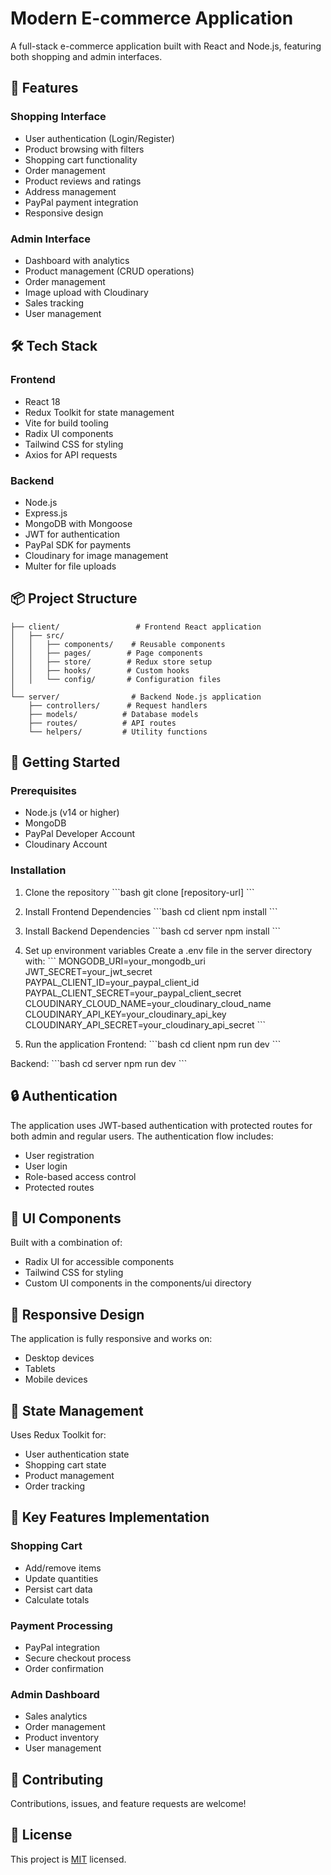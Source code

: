 # Modern E-commerce Application

A full-stack e-commerce application built with React and Node.js, featuring both shopping and admin interfaces.

## 🚀 Features

### Shopping Interface

- User authentication (Login/Register)
- Product browsing with filters
- Shopping cart functionality
- Order management
- Product reviews and ratings
- Address management
- PayPal payment integration
- Responsive design

### Admin Interface

- Dashboard with analytics
- Product management (CRUD operations)
- Order management
- Image upload with Cloudinary
- Sales tracking
- User management

## 🛠 Tech Stack

### Frontend

- React 18
- Redux Toolkit for state management
- Vite for build tooling
- Radix UI components
- Tailwind CSS for styling
- Axios for API requests

### Backend

- Node.js
- Express.js
- MongoDB with Mongoose
- JWT for authentication
- PayPal SDK for payments
- Cloudinary for image management
- Multer for file uploads

## 📦 Project Structure

```
├── client/                 # Frontend React application
│   ├── src/
│   │   ├── components/    # Reusable components
│   │   ├── pages/        # Page components
│   │   ├── store/        # Redux store setup
│   │   ├── hooks/        # Custom hooks
│   │   └── config/       # Configuration files
│
└── server/                # Backend Node.js application
    ├── controllers/      # Request handlers
    ├── models/          # Database models
    ├── routes/          # API routes
    └── helpers/         # Utility functions
```

## 🚀 Getting Started

### Prerequisites

- Node.js (v14 or higher)
- MongoDB
- PayPal Developer Account
- Cloudinary Account

### Installation

1. Clone the repository
   \`\`\`bash
   git clone [repository-url]
   \`\`\`

2. Install Frontend Dependencies
   \`\`\`bash
   cd client
   npm install
   \`\`\`

3. Install Backend Dependencies
   \`\`\`bash
   cd server
   npm install
   \`\`\`

4. Set up environment variables
   Create a .env file in the server directory with:
   \`\`\`
   MONGODB_URI=your_mongodb_uri
   JWT_SECRET=your_jwt_secret
   PAYPAL_CLIENT_ID=your_paypal_client_id
   PAYPAL_CLIENT_SECRET=your_paypal_client_secret
   CLOUDINARY_CLOUD_NAME=your_cloudinary_cloud_name
   CLOUDINARY_API_KEY=your_cloudinary_api_key
   CLOUDINARY_API_SECRET=your_cloudinary_api_secret
   \`\`\`

5. Run the application
   Frontend:
   \`\`\`bash
   cd client
   npm run dev
   \`\`\`

Backend:
\`\`\`bash
cd server
npm run dev
\`\`\`

## 🔒 Authentication

The application uses JWT-based authentication with protected routes for both admin and regular users. The authentication flow includes:

- User registration
- User login
- Role-based access control
- Protected routes

## 💅 UI Components

Built with a combination of:

- Radix UI for accessible components
- Tailwind CSS for styling
- Custom UI components in the components/ui directory

## 📱 Responsive Design

The application is fully responsive and works on:

- Desktop devices
- Tablets
- Mobile devices

## 🔄 State Management

Uses Redux Toolkit for:

- User authentication state
- Shopping cart state
- Product management
- Order tracking

## 🌟 Key Features Implementation

### Shopping Cart

- Add/remove items
- Update quantities
- Persist cart data
- Calculate totals

### Payment Processing

- PayPal integration
- Secure checkout process
- Order confirmation

### Admin Dashboard

- Sales analytics
- Order management
- Product inventory
- User management

## 🤝 Contributing

Contributions, issues, and feature requests are welcome!

## 📝 License

This project is [MIT](https://choosealicense.com/licenses/mit/) licensed.

